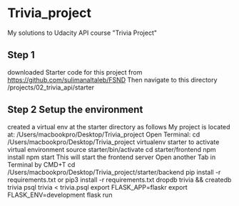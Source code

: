 # Trivia_project
 My solutions to Udacity API course "Trivia Project"

## Step 1 
downloaded Starter code for this project from 
https://github.com/sulimanaltaleb/FSND
Then navigate to this directory
/projects/02_trivia_api/starter

## Step 2 Setup the environment
created a virtual env at the starter directory as follows
My project is located at:
/Users/macbookpro/Desktop/Trivia_project
Open Terminal:
cd /Users/macbookpro/Desktop/Trivia_project
virtualenv starter
to activate virtual environment 
source starter/bin/activate
cd starter/frontend
npm install
npm start
This will start the frontend server 
Open another Tab in Terminal by CMD+T
cd /Users/macbookpro/Desktop/Trivia_project/starter/backend
pip install -r requirements.txt
or 
pip3 install -r requirements.txt
dropdb trivia && createdb trivia
psql trivia < trivia.psql
export FLASK_APP=flaskr
export FLASK_ENV=development
flask run
